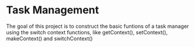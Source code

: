 # Task Management

The goal of this project is to construct the basic funtions of a task manager using the switch context functions, like getContext(), setContext(), makeContext() and switchContext()
